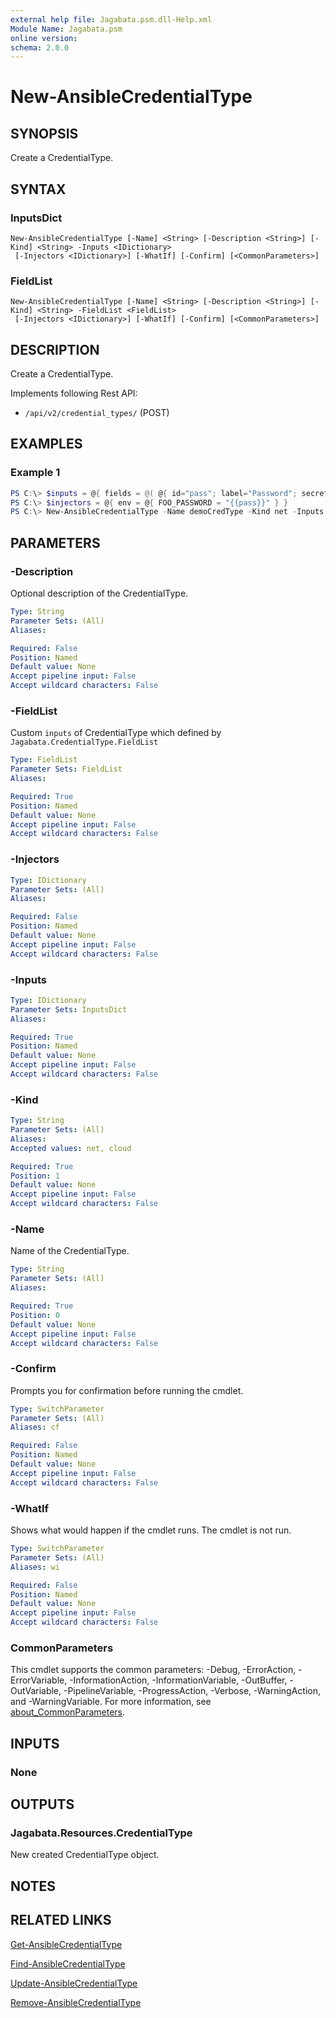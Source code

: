 ```yaml
---
external help file: Jagabata.psm.dll-Help.xml
Module Name: Jagabata.psm
online version:
schema: 2.0.0
---
```


# New-AnsibleCredentialType

## SYNOPSIS
Create a CredentialType.

## SYNTAX

### InputsDict
```
New-AnsibleCredentialType [-Name] <String> [-Description <String>] [-Kind] <String> -Inputs <IDictionary>
 [-Injectors <IDictionary>] [-WhatIf] [-Confirm] [<CommonParameters>]
```

### FieldList
```
New-AnsibleCredentialType [-Name] <String> [-Description <String>] [-Kind] <String> -FieldList <FieldList>
 [-Injectors <IDictionary>] [-WhatIf] [-Confirm] [<CommonParameters>]
```

## DESCRIPTION
Create a CredentialType.

Implements following Rest API:  
- `/api/v2/credential_types/` (POST)

## EXAMPLES

### Example 1
```powershell
PS C:\> $inputs = @{ fields = @( @{ id="pass"; label="Password"; secret = $true } ); required = @("pass") }
PS C:\> $injectors = @{ env = @{ FOO_PASSWORD = "{{pass}}" } }
PS C:\> New-AnsibleCredentialType -Name demoCredType -Kind net -Inputs $inputs -Injectors $injectors
```

## PARAMETERS

### -Description
Optional description of the CredentialType.

```yaml
Type: String
Parameter Sets: (All)
Aliases:

Required: False
Position: Named
Default value: None
Accept pipeline input: False
Accept wildcard characters: False
```

### -FieldList
Custom `inputs` of CredentialType which defined by `Jagabata.CredentialType.FieldList`

```yaml
Type: FieldList
Parameter Sets: FieldList
Aliases:

Required: True
Position: Named
Default value: None
Accept pipeline input: False
Accept wildcard characters: False
```

### -Injectors

```yaml
Type: IDictionary
Parameter Sets: (All)
Aliases:

Required: False
Position: Named
Default value: None
Accept pipeline input: False
Accept wildcard characters: False
```

### -Inputs

```yaml
Type: IDictionary
Parameter Sets: InputsDict
Aliases:

Required: True
Position: Named
Default value: None
Accept pipeline input: False
Accept wildcard characters: False
```

### -Kind

```yaml
Type: String
Parameter Sets: (All)
Aliases:
Accepted values: net, cloud

Required: True
Position: 1
Default value: None
Accept pipeline input: False
Accept wildcard characters: False
```

### -Name
Name of the CredentialType.

```yaml
Type: String
Parameter Sets: (All)
Aliases:

Required: True
Position: 0
Default value: None
Accept pipeline input: False
Accept wildcard characters: False
```

### -Confirm
Prompts you for confirmation before running the cmdlet.

```yaml
Type: SwitchParameter
Parameter Sets: (All)
Aliases: cf

Required: False
Position: Named
Default value: None
Accept pipeline input: False
Accept wildcard characters: False
```

### -WhatIf
Shows what would happen if the cmdlet runs. The cmdlet is not run.

```yaml
Type: SwitchParameter
Parameter Sets: (All)
Aliases: wi

Required: False
Position: Named
Default value: None
Accept pipeline input: False
Accept wildcard characters: False
```

### CommonParameters
This cmdlet supports the common parameters: -Debug, -ErrorAction, -ErrorVariable, -InformationAction, -InformationVariable, -OutBuffer, -OutVariable, -PipelineVariable, -ProgressAction, -Verbose, -WarningAction, and -WarningVariable. For more information, see [about_CommonParameters](http://go.microsoft.com/fwlink/?LinkID=113216).

## INPUTS

### None
## OUTPUTS

### Jagabata.Resources.CredentialType
New created CredentialType object.

## NOTES

## RELATED LINKS

[Get-AnsibleCredentialType](Get-AnsibleCredentialType.md)

[Find-AnsibleCredentialType](Find-AnsibleCredentialType.md)

[Update-AnsibleCredentialType](Update-AnsibleCredentialType.md)

[Remove-AnsibleCredentialType](Remove-AnsibleCredentialType.md)
